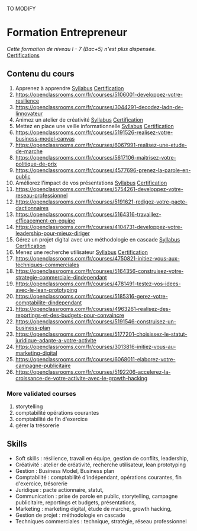 TO MODIFY

# Formation Entrepreneur
*Cette formation de niveau I - 7 (Bac+5) n'est plus dispensée.*  
[Certifications](https://github.com/s-manguy/diploma/blob/main/ENTREPRENEUR/sandrine-manguy-certifications-Entrepreneur.png)

## Contenu du cours
1. Apprenez à apprendre [Syllabus](https://openclassrooms.com/fr/courses/4312781-apprenez-a-apprendre) [Certification]()  
1. https://openclassrooms.com/fr/courses/5106001-developpez-votre-resilience  
1. https://openclassrooms.com/fr/courses/3044291-decodez-ladn-de-linnovateur  
1. Animez un atelier de créativité [Syllabus](https://openclassrooms.com/fr/courses/4421146-animez-un-atelier-de-creativite) [Certification]()   
1. Mettez en place une veille informationnelle [Syllabus](https://openclassrooms.com/fr/courses/4805776-mettez-en-place-un-systeme-de-veille-informationnelle) [Certification]() 
1. https://openclassrooms.com/fr/courses/5191526-realisez-votre-business-model-canvas  
1. https://openclassrooms.com/fr/courses/6067991-realisez-une-etude-de-marche  
1. https://openclassrooms.com/fr/courses/5617106-maitrisez-votre-politique-de-prix  
1. https://openclassrooms.com/fr/courses/4577696-prenez-la-parole-en-public  
1. Améliorez l'impact de vos présentations [Syllabus](https://openclassrooms.com/fr/courses/3013891-ameliorez-limpact-de-vos-presentations) [Certification]()   
1. https://openclassrooms.com/fr/courses/5754261-developpez-votre-reseau-professionnel  
1. https://openclassrooms.com/fr/courses/5191621-redigez-votre-pacte-dactionnaires  
1. https://openclassrooms.com/fr/courses/5164316-travaillez-efficacement-en-equipe  
1. https://openclassrooms.com/fr/courses/4104731-developpez-votre-leadership-pour-mieux-diriger  
1. Gérez un projet digital avec une méthodologie en cascade [Syllabus](https://openclassrooms.com/fr/courses/4296701-gerez-un-projet-digital-avec-une-methodologie-en-cascade) [Certification]()  
1. Menez une recherche utilisateur [Syllabus](https://openclassrooms.com/fr/courses/5192236-menez-une-recherche-utilisateur) [Certification]()   
1. https://openclassrooms.com/fr/courses/4750821-initiez-vous-aux-techniques-commerciales  
1. https://openclassrooms.com/fr/courses/5164356-construisez-votre-strategie-commerciale-dindependant  
1. https://openclassrooms.com/fr/courses/4781491-testez-vos-idees-avec-le-lean-prototyping  
1. https://openclassrooms.com/fr/courses/5185316-gerez-votre-comptabilite-dindependant  
1. https://openclassrooms.com/fr/courses/4963261-realisez-des-reportings-et-des-budgets-pour-convaincre  
1. https://openclassrooms.com/fr/courses/5191546-construisez-un-business-plan  
1. https://openclassrooms.com/fr/courses/5177201-choisissez-le-statut-juridique-adapte-a-votre-activite  
1. https://openclassrooms.com/fr/courses/3013816-initiez-vous-au-marketing-digital  
1. https://openclassrooms.com/fr/courses/6068011-elaborez-votre-campagne-publicitaire  
1. https://openclassrooms.com/fr/courses/5192206-accelerez-la-croissance-de-votre-activite-avec-le-growth-hacking  

### More validated courses
1. storytelling
2. comptabilité opérations courantes
3. comptabilité de fin d'exercice
4. gérer la trésorerie

## Skills
* Soft skills : résilience, travail en équipe, gestion de conflits, leadership,
* Créativité :  atelier de créativité, recherche utilisateur, lean prototyping
* Gestion : Business Model, Business plan
* Comptabilité : comptabilité d'indépendant, opérations courantes, fin d'exercice, trésorerie
* Juridique : pacte actionnaire, statut, 
* Communication : prise de parole en public, storytelling, campagne publicitaire, reportings et budgets, présentations, 
* Marketing : marketing digital, étude de marché, growth hacking,  
* Gestion de projet : méthodologie en cascade
* Techniques commerciales : technique, stratégie, réseau professionnel
